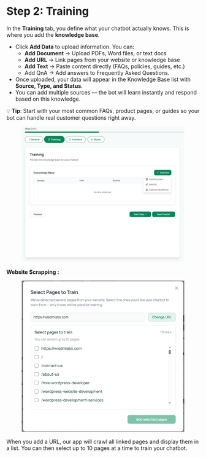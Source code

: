 # Step 2: Training

In the **Training** tab, you define what your chatbot actually knows. This is where you add the **knowledge base**.

* Click **Add Data** to upload information. You can:
  * **Add Document** → Upload PDFs, Word files, or text docs
  * **Add URL** → Link pages from your website or knowledge base
  * **Add Text** → Paste content directly (FAQs, policies, guides, etc.)
  * Add QnA  → Add answers to Frequently Asked Questions. &#x20;
* Once uploaded, your data will appear in the Knowledge Base list with **Source, Type, and Status**.
* You can add multiple sources — the bot will learn instantly and respond based on this knowledge.

💡 **Tip**: Start with your most common FAQs, product pages, or guides so your bot can handle real customer questions right away.

<figure><img src="../.gitbook/assets/6.JPG" alt=""><figcaption></figcaption></figure>



**Website Scrapping :**&#x20;

<figure><img src="../.gitbook/assets/image.png" alt=""><figcaption></figcaption></figure>

When you add a URL, our app will crawl all linked pages and display them in a list. You can then select up to 10 pages at a time to train your chatbot.
